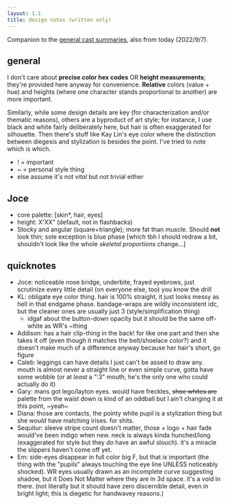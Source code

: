 ```yaml
---
layout: 1.1
title: design notes (written only)
---
```

Companion to the [general cast summaries](castnotes), also from today (2022/9/7).

## general
I don't care about **precise color hex codes** <em style="text-transform:uppercase;font-style:normal;">or</em> **height measurements**; they're provided here anyway for convenience. **Relative** colors (value + hue) and heights (where one character stands proportional to another) are more important.

Similarly, while some design details are key (for characterization and/or thematic reasons), others are a byproduct of art style; for instance, I use black and white fairly deliberately here, but hair is often exaggerated for silhouette. Then there's stuff like Kay Lin's eye color where the distinction between diegesis and stylization is besides the point. I've tried to note which is which.

- ! = important
- ~ = personal style thing
- else assume it's not *vital* but not trivial either

<!--
## template
> leave palette/height blank for now, ignore height for Sal + flashback Joces
- core palette: [skin, hair, eyes]
- height: X\'XX\"
- general design shape/motif(s), incl. build

Paragraph-style (but not necessarily full sentence, fragments are fine) descriptions of particular details. Prioritize by "ephemerality"; face (jawbone, eye/brow/nose shapes, related) precedes skin precedes clothes etc. Don't forget to note the aforementioned "this is stylistic/this is important" details! (Use symbols?)
-->

## Joce
- core palette: [skin\*, hair, eyes]
- height: X\'XX\" (default, not in flashbacks)
- Stocky and angular (square+triangle); more fat than muscle. Should **not** look thin; sole exception is blue phase [which tbh I should redraw a bit, shouldn't look like the whole *skeletal proportions* change...]

## quicknotes
- Joce: noticeable nose bridge, underbite, frayed eyebrows, just scrutinize every little detail (on everyone else, too) you know the drill
- KL: obligate eye color thing. hair is 100% straight, it just looks messy as hell in that endgame phase. bandage-wraps are wildly inconsistent idc, but the cleaner ones are usually just 3 (style/simplification thing)
	- idgaf about the button-down opacity but it should be the same off-white as WR's ~thing
- Addison: has a hair clip-thing in the back! for like one part and then she takes it off (even though it matches the belt/shoelace color?) and it doesn't make much of a difference anyway because her hair's short, go figure
- Caleb: leggings can have details I just can't be assed to draw any. mouth is almost never a straight line or even simple curve, gotta have some wobble (or at *least* a ":3" mouth, he's the only one who could actually do it)
- Gary: mans got lego/layton eyes. would have freckles, ~~shoe whites are~~ palette from the waist down is kind of an oddball but I ain't changing it at this point, ~yeah~
- Diana: those are contacts, the pointy white pupil is a stylization thing but she *would* have matching irises. for shits.
- Sequitur: sleeve stripe count doesn't matter, those + logo + hair fade would've been indigo when new. neck is always kinda hunched/long (exaggerated for style but they *do* have an awful slouch). it's a miracle the slippers haven't come off yet.
- Em: side-eyes disappear in full color big F, but that *is* important (the thing with the "pupils" always touching the eye line UNLESS noticeably shocked). WR eyes usually drawn as an incomplete curve suggesting shadow, but it Does Not Matter where they are in 3d space. it's a void in there. (not literally but it should have zero discernible detail, even in bright light; this is diegetic for handwavey reasons.)